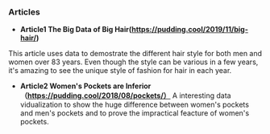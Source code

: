 ### Articles
* **Article1 The Big Data of Big Hair(https://pudding.cool/2019/11/big-hair/)**

This article uses data to demostrate the different hair style for both men and women over 83 years. Even though the style can be various in a few years, it's amazing to see the unique style of fashion for hair in each year.

* **Article2 Women's Pockets are Inferior（https://pudding.cool/2018/08/pockets/）**
A interesting data vidualization to show the huge difference between women's pockets and men's pockets and to prove the impractical feacture of women's pockets.
